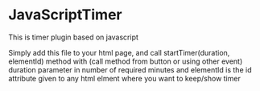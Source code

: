 # JavaScriptTimer
This is timer plugin based on javascript

Simply add this file to your html page, 
and call startTimer(duration, elementId) method with (call method from button or using other event) 
duration parameter in number of required minutes and
elementId is the id attribute given to any html elment
where you want to keep/show timer
